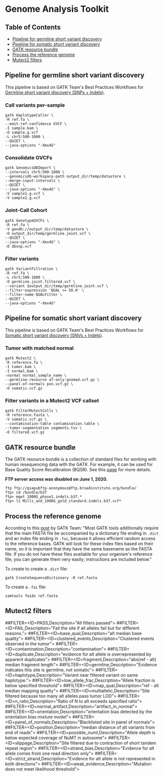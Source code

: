 # Genome Analysis Toolkit

## Table of Contents

* [Pipeline for germline short variant discovery](#Pipeline-for-germline-short-variant-discovery)
* [Pipeline for somatic short variant discovery](#Pipeline-for-somatic-short-variant-discovery)
* [GATK resource bundle](#GATK-resource-bundle)
* [Process the reference genome](#Process-the-reference-genome)
* [Mutect2 filters](#Mutect2-filters)

## Pipeline for germline short variant discovery <a name="Pipeline-for-germline-short-variant-discovery"></a>

This pipeline is based on GATK Team's Best Practices Workflows for [Germline short variant discovery (SNPs + Indels)](https://gatk.broadinstitute.org/hc/en-us/articles/360035535932-Germline-short-variant-discovery-SNPs-Indels-).

### Call variants per-sample

```
gatk HaplotypeCaller \
-R ref.fa \
--emit-ref-confidence GVCF \
-I sample.bam \
-O sample.g.vcf
-L chr5:500-1000 \
--QUIET \
--java-options "-Xmx4G"
```

### Consolidate GVCFs

```
gatk GenomicsDBImport \
--intervals chr5:500-1000 \
--genomicsdb-workspace-path output_dir/temp/datastore \
--merge-input-intervals \
--QUIET \
--java-options "-Xmx4G" \
-V sample1.g.vcf \
-V sample2.g.vcf
```

### Joint-Call Cohort

```
gatk GenotypeGVCFs \
-R ref.fa \
-V gendb://output_dir/temp/datastore \
-O output_dir/temp/germline.joint.vcf \
--QUIET \
--java-options "-Xmx4G" \
-D dbsnp.vcf
```

### Filter variants

```
gatk VariantFiltration \
-R ref.fa \
-L chr5:500-1000 \
-O germline.joint.filtered.vcf \
--variant $output_dir/temp/germline.joint.vcf \
--filter-expression 'QUAL <= 50.0' \
--filter-name QUALFilter \
--QUIET \
--java-options "-Xmx4G"
```

## Pipeline for somatic short variant discovery <a name="Pipeline-for-somatic-short-variant-discovery"></a>

This pipeline is based on GATK Team's Best Practices Workflows for [Somatic short variant discovery (SNVs + Indels)](https://gatk.broadinstitute.org/hc/en-us/articles/360035894731).

### Tumor with matched normal

```
gatk Mutect2 \
-R reference.fa \
-I tumor.bam \
-I normal.bam \
-normal normal_sample_name \
--germline-resource af-only-gnomad.vcf.gz \
--panel-of-normals pon.vcf.gz \
-O somatic.vcf.gz
```

### Filter variants in a Mutect2 VCF callset

```
gatk FilterMutectCalls \
-R reference.fasta \
-V somatic.vcf.gz \
--contamination-table contamination.table \
--tumor-segmentation segments.tsv \
-O filtered.vcf.gz
```

## GATK resource bundle <a name="GATK-resource-bundle"></a>

The GATK resource bundle is a collection of standard files for working with human resequencing data with the GATK. For example, it can be used for Base Quality Score Recalibration (BQSR). See this [page](https://gatk.broadinstitute.org/hc/en-us/articles/360035890811-Resource-bundle) for more details.

**FTP server access was disabled on June 1, 2020.**

```
ftp ftp://gsapubftp-anonymous@ftp.broadinstitute.org/bundle/
ftp> cd /bundle/b37
ftp> mget 1000G_phase1.indels.b37.*
ftp> ls Mills_and_1000G_gold_standard.indels.b37.vcf*
```

## Process the reference genome <a name="Process-the-reference-genome"></a>

According to this [post](https://gatk.broadinstitute.org/hc/en-us/articles/360035531652-FASTA-Reference-genome-format) by GATK Team: "Most GATK tools additionally require that the main FASTA file be accompanied by a dictionary file ending in `.dict` and an index file ending in `.fai`, because it allows efficient random access to the reference bases. GATK will look for these index files based on their name, so it is important that they have the same basename as the FASTA file. If you do not have these files available for your organism's reference file, you can generate them very easily; instructions are included below."

To create to create a `.dict` file:

```
gatk CreateSequenceDictionary -R ref.fasta
```

To create a `.fai` file:

```
samtools faidx ref.fasta
```

## Mutect2 filters <a name="Mutect2-filters"></a>

##FILTER=<ID=PASS,Description="All filters passed">
##FILTER=<ID=FAIL,Description="Fail the site if all alleles fail but for different reasons.">
##FILTER=<ID=base_qual,Description="alt median base quality">
##FILTER=<ID=clustered_events,Description="Clustered events observed in the tumor">
##FILTER=<ID=contamination,Description="contamination">
##FILTER=<ID=duplicate,Description="evidence for alt allele is overrepresented by apparent duplicates">
##FILTER=<ID=fragment,Description="abs(ref - alt) median fragment length">
##FILTER=<ID=germline,Description="Evidence indicates this site is germline, not somatic">
##FILTER=<ID=haplotype,Description="Variant near filtered variant on same haplotype.">
##FILTER=<ID=low_allele_frac,Description="Allele fraction is below specified threshold">
##FILTER=<ID=map_qual,Description="ref - alt median mapping quality">
##FILTER=<ID=multiallelic,Description="Site filtered because too many alt alleles pass tumor LOD">
##FILTER=<ID=n_ratio,Description="Ratio of N to alt exceeds specified ratio">
##FILTER=<ID=normal_artifact,Description="artifact_in_normal">
##FILTER=<ID=orientation,Description="orientation bias detected by the orientation bias mixture model">
##FILTER=<ID=panel_of_normals,Description="Blacklisted site in panel of normals">
##FILTER=<ID=position,Description="median distance of alt variants from end of reads">
##FILTER=<ID=possible_numt,Description="Allele depth is below expected coverage of NuMT in autosome">
##FILTER=<ID=slippage,Description="Site filtered due to contraction of short tandem repeat region">
##FILTER=<ID=strand_bias,Description="Evidence for alt allele comes from one read direction only">
##FILTER=<ID=strict_strand,Description="Evidence for alt allele is not represented in both directions">
##FILTER=<ID=weak_evidence,Description="Mutation does not meet likelihood threshold">
